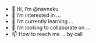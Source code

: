 - 👋 Hi, I’m @navneku
- 👀 I’m interested in ...
- 🌱 I’m currently learning ...
- 💞️ I’m looking to collaborate on ...
- 📫 How to reach me ... by call

<!---
navneku/navneku is a ✨ special ✨ repository because its `README.md` (this file) appears on your GitHub profile.
You can click the Preview link to take a look at your changes.
--->
